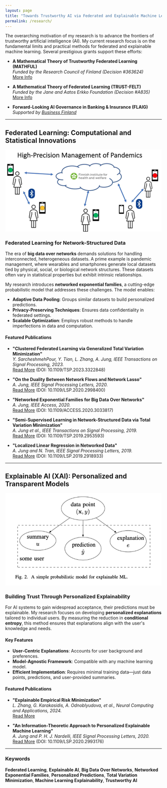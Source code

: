 ```yaml
---
layout: page
title: "Towards Trustworthy AI via Federated and Explainable Machine Learning"
permalink: /research/
---
```


The overarching motivation of my research is to advance the frontiers of trustworthy artificial intelligence (AI). 
My current research focus is on  the fundamental limits and practical methods for federated and explainable 
machine learning. Several prestigious grants support these efforts:

- **A Mathematical Theory of Trustworthy Federated Learning (MATHFUL)**  
  *Funded by the Research Council of Finland (Decision #363624)*  
  [More Info](https://research.fi/en/results/funding/81387)

- **A Mathematical Theory of Federated Learning (TRUST-FELT)**  
  *Funded by the Jane and Aatos Erkko Foundation (Decision #A835)*  
  [More Info](https://research.fi/en/results/funding/81021)

- **Forward-Looking AI Governance in Banking & Insurance (FLAIG)**  
  *Supported by [Business Finland](https://www.businessfinland.com/)*

---

## Federated Learning: Computational and Statistical Innovations

![Federated Learning in Pandemic Management](images/Pandemics.jpg)

### Federated Learning for Network-Structured Data

The era of **big data over networks** demands solutions for handling interconnected, 
heterogeneous datasets. A prime example is pandemic management, where wearables 
and smartphones generate local datasets tied by physical, social, or biological network 
structures. These datasets often vary in statistical properties but exhibit 
intrinsic relationships.

My research introduces **networked exponential families**, a cutting-edge probabilistic model that addresses these challenges. The model enables:

- **Adaptive Data Pooling**: Groups similar datasets to build personalized predictions.
- **Privacy-Preserving Techniques**: Ensures data confidentiality in federated settings.
- **Scalable Optimization**: Employs robust methods to handle imperfections in data and computation.

#### Featured Publications

- **"Clustered Federated Learning via Generalized Total Variation Minimization"**  
  *Y. SarcheshmehPour, Y. Tian, L. Zhang, A. Jung, IEEE Transactions on Signal Processing, 2023.*  
  [Read More](https://ieeexplore.ieee.org/document/10292435) (DOI: 10.1109/TSP.2023.3322848)

- **"On the Duality Between Network Flows and Network Lasso"**  
  *A. Jung, IEEE Signal Processing Letters, 2020.*  
  [Read More](https://ieeexplore.ieee.org/document/9103236) (DOI: 10.1109/LSP.2020.2998400)

- **"Networked Exponential Families for Big Data Over Networks"**  
  *A. Jung, IEEE Access, 2020.*  
  [Read More](https://ieeexplore.ieee.org/document/9239959) (DOI: 10.1109/ACCESS.2020.3033817)

- **"Semi-Supervised Learning in Network-Structured Data via Total Variation Minimization"**  
  *A. Jung et al., IEEE Transactions on Signal Processing, 2019.*  
  [Read More](https://ieeexplore.ieee.org/document/8902040) (DOI: 10.1109/TSP.2019.2953593)

- **"Localized Linear Regression in Networked Data"**  
  *A. Jung and N. Tran, IEEE Signal Processing Letters, 2019.*  
  [Read More](https://ieeexplore.ieee.org/document/8721536) (DOI: 10.1109/LSP.2019.2918933)

---

## Explainable AI (XAI): Personalized and Transparent Models

![Explainable Machine Learning](images/ProbModelXML.png)

### Building Trust Through Personalized Explainability

For AI systems to gain widespread acceptance, their predictions must be explainable. My research 
focuses on developing **personalized explanations** tailored to individual users. By measuring the 
reduction in **conditional entropy**, this method ensures that explanations align with the user's knowledge and needs.

#### Key Features

- **User-Centric Explanations**: Accounts for user background and preferences.
- **Model-Agnostic Framework**: Compatible with any machine learning model.
- **Efficient Implementation**: Requires minimal training data—just data points, predictions, and user-provided summaries.

#### Featured Publications

- **"Explainable Empirical Risk Minimization"**  
  *L. Zhang, G. Karakasidis, A. Odnoblyudova, et al., Neural Computing and Applications, 2024.*  
  [Read More](https://doi.org/10.1007/s00521-023-09269-3)

- **"An Information-Theoretic Approach to Personalized Explainable Machine Learning"**  
  *A. Jung and P. H. J. Nardelli, IEEE Signal Processing Letters, 2020.*  
  [Read More](https://ieeexplore.ieee.org/document/9089200) (DOI: 10.1109/LSP.2020.2993176)

---

### Keywords

**Federated Learning**, **Explainable AI**, **Big Data Over Networks**, **Networked Exponential Families**, **Personalized Predictions**, **Total Variation Minimization**, **Machine Learning Explainability**, **Trustworthy AI**
